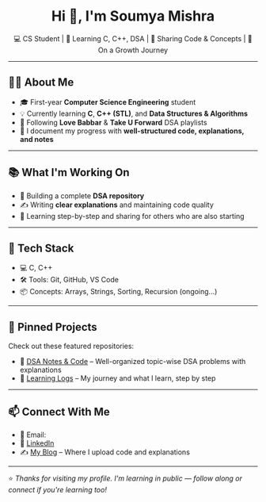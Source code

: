 <h1 align="center">Hi 👋, I'm Soumya Mishra</h1>
<p align="center">💻 CS Student | 🧠 Learning C, C++, DSA | 📘 Sharing Code & Concepts | 🚀 On a Growth Journey</p>

---

## 🧑‍💻 About Me

- 🎓 First-year **Computer Science Engineering** student
- 💡 Currently learning **C**, **C++ (STL)**, and **Data Structures & Algorithms**
- 📘 Following **Love Babbar** & **Take U Forward** DSA playlists
- 📝 I document my progress with **well-structured code, explanations, and notes**

---

## 📚 What I'm Working On

- 📂 Building a complete **DSA repository**
- ✍️ Writing **clear explanations** and maintaining code quality
- 📖 Learning step-by-step and sharing for others who are also starting

---

## 🔧 Tech Stack

- 💻 C, C++
- 🛠️ Tools: Git, GitHub, VS Code
- 📦 Concepts: Arrays, Strings, Sorting, Recursion (ongoing...)

---

## 📌 Pinned Projects

Check out these featured repositories:
- 📂 [DSA Notes & Code](#) – Well-organized topic-wise DSA problems with explanations
- 🧠 [Learning Logs](#) – My journey and what I learn, step by step

---

## 📫 Connect With Me

- 📧 Email: 
- 🔗 [LinkedIn]()
- ✍️ [My Blog](https://eternaloop8.wordpress.com/) – Where I upload code and explanations

---

⭐️ *Thanks for visiting my profile. I'm learning in public — follow along or connect if you're learning too!*

